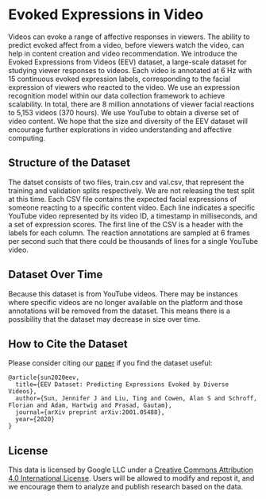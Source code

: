 # Evoked Expressions in Video

Videos can evoke a range of affective responses in viewers. The ability to predict evoked affect from a video, before viewers watch the video, can help in content creation and video recommendation. We introduce the Evoked Expressions from Videos (EEV) dataset, a large-scale dataset for studying viewer responses to videos. Each video is annotated at 6 Hz with 15 continuous evoked expression labels, corresponding to the facial expression of viewers who reacted to the video. We use an expression recognition model within our data collection framework to achieve scalability. In total, there are 8 million annotations of viewer facial reactions to 5,153 videos (370 hours). We use YouTube to obtain a diverse set of video content. We hope that the size and diversity of the EEV dataset will encourage further explorations in video understanding and affective computing.

## Structure of the Dataset

The datset consists of two files, train.csv and val.csv, that represent the training and validation splits respectively. We are not releasing the test split at this time. Each CSV file contains the expected facial expressions of someone reacting to a specific content video. Each line indicates a specific YouTube video represented by its video ID, a timestamp in milliseconds, and a set of expression scores. The first line of the CSV is a header with the labels for each column. The reaction annotations are sampled at 6 frames per second such that there could be thousands of lines for a single YouTube video.

## Dataset Over Time

Because this dataset is from YouTube videos. There may be instances where specific videos are no longer available on the platform and those annotations will be removed from the dataset. This means there is a possibility that the dataset may decrease in size over time.

## How to Cite the Dataset

Please consider citing our [paper](https://arxiv.org/abs/2001.05488) if you find the dataset useful:

```
@article{sun2020eev,
  title={EEV Dataset: Predicting Expressions Evoked by Diverse Videos},
  author={Sun, Jennifer J and Liu, Ting and Cowen, Alan S and Schroff, Florian and Adam, Hartwig and Prasad, Gautam},
  journal={arXiv preprint arXiv:2001.05488},
  year={2020}
}
```
## License

This data is licensed by Google LLC under a [Creative Commons Attribution 4.0 International License](http://creativecommons.org/licenses/by/4.0/). Users will be allowed to modify and repost it, and we encourage them to analyze and publish research based on the data.

